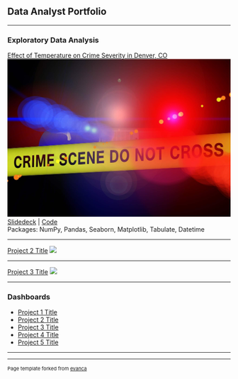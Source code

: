 ## Data Analyst Portfolio

---

### Exploratory Data Analysis

[Effect of Temperature on Crime Severity in Denver, CO](denver_crime_report.md) <br>
<img src="images/crime_scene_image.jpg"/><br>
[Slidedeck](/pdf/crime_vs_weather/DATASCI_200_Crime_vs_Temp_in_Denver.pdf) | 
[Code](https://github.com/kyrie0126/Denver-Temperature-and-Crime-Analysis) <br>
Packages: NumPy, Pandas, Seaborn, Matplotlib, Tabulate, Datetime

---
[Project 2 Title](/pdf/sample_presentation.pdf)
<img src="images/dummy_thumbnail.jpg?raw=true"/>

---
[Project 3 Title](http://example.com/)
<img src="images/dummy_thumbnail.jpg?raw=true"/>

---

### Dashboards

- [Project 1 Title](http://example.com/)
- [Project 2 Title](http://example.com/)
- [Project 3 Title](http://example.com/)
- [Project 4 Title](http://example.com/)
- [Project 5 Title](http://example.com/)

---




---
<p style="font-size:11px">Page template forked from <a href="https://github.com/evanca/quick-portfolio">evanca</a></p>
<!-- Remove above link if you don't want to attibute -->
